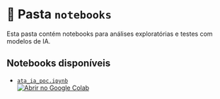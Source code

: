 # 📂 Pasta `notebooks`

Esta pasta contém notebooks para análises exploratórias e testes com modelos de IA.

## Notebooks disponíveis

- [`ata_ia_poc.ipynb`](ata_ia_poc.ipynb)  
  [![Abrir no Google Colab](https://colab.research.google.com/assets/colab-badge.svg)](https://colab.research.google.com/github/charlierf/tcc-ata-ia/blob/main/notebooks/ata_ia_poc.ipynb)

